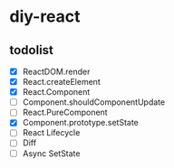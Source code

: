 # diy-react


## todolist

* [x] ReactDOM.render
* [x] React.createElement
* [x] React.Component
* [ ] Component.shouldComponentUpdate
* [ ] React.PureComponent
* [x] Component.prototype.setState
* [ ] React Lifecycle
* [ ] Diff
* [ ] Async SetState
